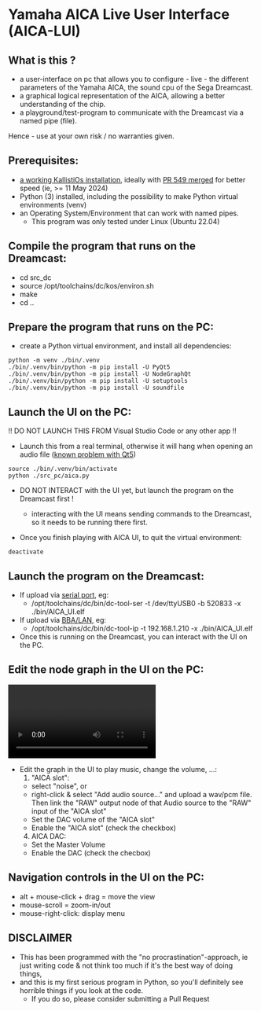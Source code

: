 # Yamaha AICA Live User Interface (AICA-LUI)
## What is this ?
* a user-interface on pc that allows you to configure - live - the different parameters of the Yamaha AICA, the sound cpu of the Sega Dreamcast.
* a graphical logical representation of the AICA, allowing a better understanding of the chip.
* a playground/test-program to communicate with the Dreamcast via a named pipe (file).

Hence - use at your own risk / no warranties given.

## Prerequisites:
* [a working KallistiOs installation](https://dreamcast.wiki/Startdev), ideally with [PR 549 merged](https://github.com/KallistiOS/KallistiOS/pull/549) for better speed (ie, >= 11 May 2024)
* Python (3) installed, including the possibility to make Python virtual environments (venv)
* an Operating System/Environment that can work with named pipes.
  * This program was only tested under Linux (Ubuntu 22.04)

## Compile the program that runs on the Dreamcast:
* cd src_dc
* source /opt/toolchains/dc/kos/environ.sh
* make
* cd ..

## Prepare the program that runs on the PC:
* create a Python virtual environment, and install all dependencies:
```
python -m venv ./bin/.venv
./bin/.venv/bin/python -m pip install -U PyQt5
./bin/.venv/bin/python -m pip install -U NodeGraphQt
./bin/.venv/bin/python -m pip install -U setuptools
./bin/.venv/bin/python -m pip install -U soundfile
```

## Launch the UI on the PC:
!! DO NOT LAUNCH THIS FROM Visual Studio Code or any other app !! 
* Launch this from a real terminal, otherwise it will hang when opening an audio file ([known problem with Qt5](https://forum.qt.io/topic/49209/qfiledialog-getopenfilename-hangs-in-windows-when-using-the-native-dialog/13))
```
source ./bin/.venv/bin/activate
python ./src_pc/aica.py
```
* DO NOT INTERACT with the UI yet, but launch the program on the Dreamcast first !
  * interacting with the UI means sending commands to the Dreamcast, so it needs to be running there first.

* Once you finish playing with AICA UI, to quit the virtual environment:
```
deactivate
```

## Launch the program on the Dreamcast:
* If upload via [serial port](https://dreamcast.wiki/Coder%27s_cable), eg:
  * /opt/toolchains/dc/bin/dc-tool-ser -t /dev/ttyUSB0 -b 520833 -x ./bin/AICA_UI.elf
* If upload via [BBA/LAN](https://dreamcast.wiki/Dcload-ip), eg:
  * /opt/toolchains/dc/bin/dc-tool-ip  -t 192.168.1.210 -x ./bin/AICA_UI.elf
* Once this is running on the Dreamcast, you can interact with the UI on the PC.

## Edit the node graph in the UI on the PC:
![video](data/Screencast_2024_05_15.mp4)
* Edit the graph in the UI to play music, change the volume, ...:
  1) "AICA slot": 
    * select "noise", or 
    * right-click & select "Add audio source..." and upload a wav/pcm file. Then link the "RAW" output node of that Audio source to the "RAW" input of the "AICA slot"
    * Set the DAC volume of the "AICA slot"
    * Enable the "AICA slot" (check the checkbox)
  4) AICA DAC: 
    * Set the Master Volume
    * Enable the DAC (check the checbox)

## Navigation controls in the UI on the PC:
* alt + mouse-click + drag = move the view
* mouse-scroll = zoom-in/out
* mouse-right-click: display menu

## DISCLAIMER
* This has been programmed with the "no procrastination"-approach, ie just writing code & not think too much if it's the best way of doing things,
* and this is my first serious program in Python, so you'll definitely see horrible things if you look at the code.
  * If you do so, please consider submitting a Pull Request